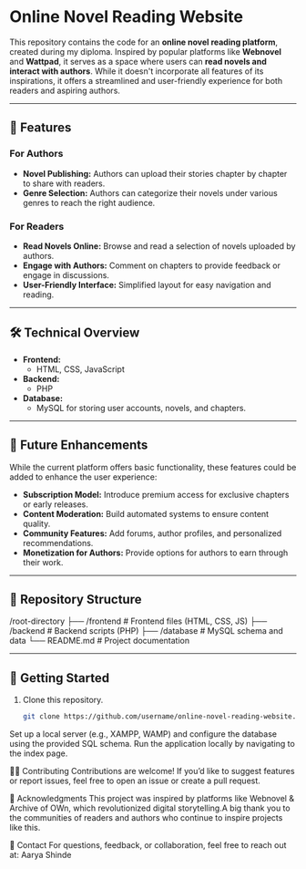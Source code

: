 # Online Novel Reading Website  

This repository contains the code for an **online novel reading platform**, created during my diploma. Inspired by popular platforms like **Webnovel** and **Wattpad**, it serves as a space where users can **read novels and interact with authors**. While it doesn't incorporate all features of its inspirations, it offers a streamlined and user-friendly experience for both readers and aspiring authors.  

---

## 📖 **Features**  

### **For Authors**  
- **Novel Publishing:** Authors can upload their stories chapter by chapter to share with readers.  
- **Genre Selection:** Authors can categorize their novels under various genres to reach the right audience.  

### **For Readers**  
- **Read Novels Online:** Browse and read a selection of novels uploaded by authors.  
- **Engage with Authors:** Comment on chapters to provide feedback or engage in discussions.  
- **User-Friendly Interface:** Simplified layout for easy navigation and reading.  

---

## 🛠️ **Technical Overview**  
- **Frontend:**  
  - HTML, CSS, JavaScript  
- **Backend:**  
  - PHP  
- **Database:**  
  - MySQL for storing user accounts, novels, and chapters.  

---

## 🚀 **Future Enhancements**  
While the current platform offers basic functionality, these features could be added to enhance the user experience:  
- **Subscription Model:** Introduce premium access for exclusive chapters or early releases.  
- **Content Moderation:** Build automated systems to ensure content quality.  
- **Community Features:** Add forums, author profiles, and personalized recommendations.  
- **Monetization for Authors:** Provide options for authors to earn through their work.  

---

## 📂 **Repository Structure** 

/root-directory
├── /frontend # Frontend files (HTML, CSS, JS)
├── /backend # Backend scripts (PHP)
├── /database # MySQL schema and data
└── README.md # Project documentation


---

## 🌟 **Getting Started**  
1. Clone this repository.  
   ```bash
   git clone https://github.com/username/online-novel-reading-website.git

Set up a local server (e.g., XAMPP, WAMP) and configure the database using the provided SQL schema.
Run the application locally by navigating to the index page.


🧑‍💻 Contributing
Contributions are welcome! If you’d like to suggest features or report issues, feel free to open an issue or create a pull request.

💬 Acknowledgments
This project was inspired by platforms like Webnovel & Archive of OWn, which revolutionized digital storytelling.A big thank you to the communities of readers and authors who continue to inspire projects like this.

📧 Contact
For questions, feedback, or collaboration, feel free to reach out at:
Aarya Shinde
